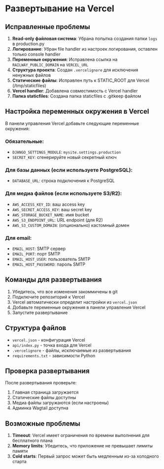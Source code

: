 # Развертывание на Vercel

## Исправленные проблемы

1. **Read-only файловая система**: Убрана попытка создания папки `logs` в production.py
2. **Логирование**: Убран file handler из настроек логирования, оставлен только console handler
3. **Переменные окружения**: Исправлена ссылка на `RAILWAY_PUBLIC_DOMAIN` на `VERCEL_URL`
4. **Структура проекта**: Создан `.vercelignore` для исключения ненужных файлов
5. **Статические файлы**: Исправлен путь к STATIC_ROOT для Vercel (/tmp/staticfiles)
6. **Vercel handler**: Добавлена совместимость с Vercel handler
7. **Папка staticfiles**: Создана папка staticfiles с .gitkeep файлом

## Настройка переменных окружения в Vercel

В панели управления Vercel добавьте следующие переменные окружения:

### Обязательные:
- `DJANGO_SETTINGS_MODULE`: `mysite.settings.production`
- `SECRET_KEY`: сгенерируйте новый секретный ключ

### Для базы данных (если используете PostgreSQL):
- `DATABASE_URL`: строка подключения к PostgreSQL

### Для медиа файлов (если используете S3/R2):
- `AWS_ACCESS_KEY_ID`: ваш access key
- `AWS_SECRET_ACCESS_KEY`: ваш secret key
- `AWS_STORAGE_BUCKET_NAME`: имя bucket
- `AWS_S3_ENDPOINT_URL`: URL endpoint (для R2)
- `AWS_S3_CUSTOM_DOMAIN`: (опционально) кастомный домен

### Для email:
- `EMAIL_HOST`: SMTP сервер
- `EMAIL_PORT`: порт SMTP
- `EMAIL_HOST_USER`: пользователь SMTP
- `EMAIL_HOST_PASSWORD`: пароль SMTP

## Команды для развертывания

1. Убедитесь, что все изменения закоммичены в git
2. Подключите репозиторий к Vercel
3. Vercel автоматически определит настройки из `vercel.json`
4. Добавьте переменные окружения в панели управления Vercel
5. Запустите развертывание

## Структура файлов

- `vercel.json` - конфигурация Vercel
- `api/index.py` - точка входа для Vercel
- `.vercelignore` - файлы, исключаемые из развертывания
- `requirements.txt` - зависимости Python

## Проверка развертывания

После развертывания проверьте:
1. Главная страница загружается
2. Статические файлы доступны
3. Медиа файлы загружаются (если настроены)
4. Админка Wagtail доступна

## Возможные проблемы

1. **Timeout**: Vercel имеет ограничения по времени выполнения для бесплатного плана
2. **Memory limits**: Убедитесь, что приложение не превышает лимиты памяти
3. **Cold starts**: Первый запрос может быть медленным из-за холодного старта
